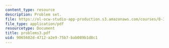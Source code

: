 ```yaml
---
content_type: resource
description: Problem set.
file: https://ol-ocw-studio-app-production.s3.amazonaws.com/courses/8-325-relativistic-quantum-field-theory-iii-spring-2003/9065602d4712a2e975b7bab089b1d8c1_problems3.pdf
file_type: application/pdf
resourcetype: Document
title: problems3.pdf
uid: 9065602d-4712-a2e9-75b7-bab089b1d8c1
---
```

